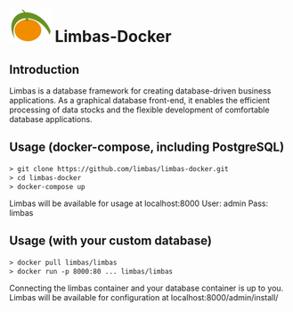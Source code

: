 # ![Limbarine] Limbas-Docker

## Introduction
Limbas is a database framework for creating database-driven business applications.
As a graphical database front-end, it enables the efficient processing of data stocks and the flexible development of comfortable database applications.

## Usage (docker-compose, including PostgreSQL)
```
> git clone https://github.com/limbas/limbas-docker.git
> cd limbas-docker
> docker-compose up
```

Limbas will be available for usage at localhost:8000
User: admin
Pass: limbas

## Usage (with your custom database)
```
> docker pull limbas/limbas
> docker run -p 8000:80 ... limbas/limbas
```

Connecting the limbas container and your database container is up to you.
Limbas will be available for configuration at localhost:8000/admin/install/

[Limbarine]: ./Limbarine.png "Limbarine"
